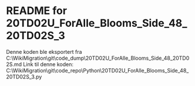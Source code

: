 # README for 20TD02U_ForAlle_Blooms_Side_48_20TD02S_3
Denne koden ble eksportert fra C:\WikiMigration\git\code_dump\20TD02U_ForAlle_Blooms_Side_48_20TD02S.md
Link til denne koden: C:\WikiMigration\git\code_repo\Python\20TD02U_ForAlle_Blooms_Side_48_20TD02S_3.py
